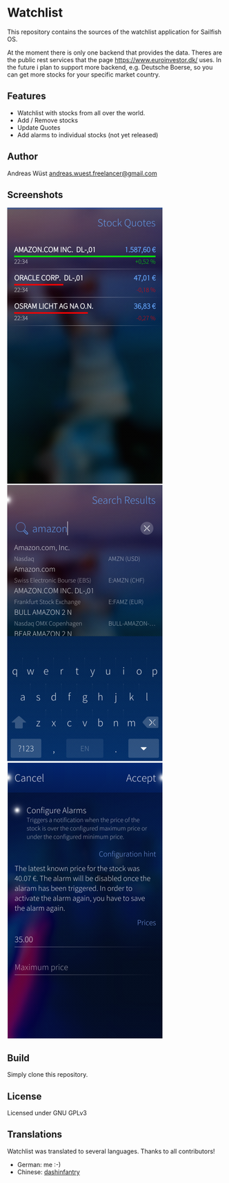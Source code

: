 # Watchlist

This repository contains the sources of the watchlist application for Sailfish OS.

At the moment there is only one backend that provides the data. Theres are the public
rest services that the page https://www.euroinvestor.dk/ uses. In the future i plan
to support more backend, e.g. Deutsche Boerse, so you can get more stocks for your
specific market country.

## Features

- Watchlist with stocks from all over the world.
- Add / Remove stocks
- Update Quotes
- Add alarms to individual stocks (not yet released)


## Author
Andreas Wüst [andreas.wuest.freelancer@gmail.com](mailto:andreas.wuest.freelancer@gmail.com)


## Screenshots

![Stock overview](/screenshots/watchlist2.png?raw=true "Stock overview")
![Stock search](/screenshots/watchlist1.png?raw=true "Stock search")
![Alarm configuration](/screenshots/watchlist3.png?raw=true "Alarm configuration")


## Build
Simply clone this repository.

## License
Licensed under GNU GPLv3

## Translations

Watchlist was translated to several languages. Thanks to all contributors!
- German: me :-)
- Chinese: [dashinfantry](https://github.com/dashinfantry)


